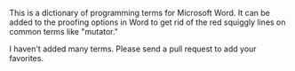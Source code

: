 This is a dictionary of programming terms for Microsoft Word. It can be added to the proofing options in Word to get rid of
the red squiggly lines on common terms like "mutator."

I haven't added many terms. Please send a pull request to add your favorites.
